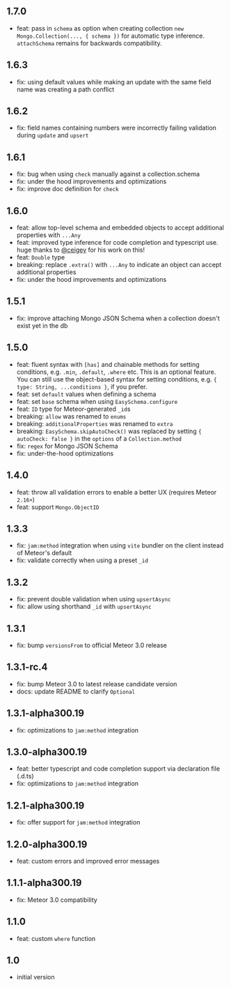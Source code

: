 ## 1.7.0
* feat: pass in `schema` as option when creating collection `new Mongo.Collection(..., { schema })` for automatic type inference. `attachSchema` remains for backwards compatibility.

## 1.6.3
* fix: using default values while making an update with the same field name was creating a path conflict

## 1.6.2
* fix: field names containing numbers were incorrectly failing validation during `update` and `upsert`

## 1.6.1
* fix: bug when using `check` manually against a collection.schema
* fix: under the hood improvements and optimizations
* fix: improve doc definition for `check`

## 1.6.0
* feat: allow top-level schema and embedded objects to accept additional properties with `...Any`
* feat: improved type inference for code completion and typescript use. huge thanks to [@ceigey](https://github.com/ceigey) for his work on this!
* feat: `Double` type
* breaking: replace `.extra()` with `...Any` to indicate an object can accept additional properties
* fix: under the hood improvements and optimizations

## 1.5.1
* fix: improve attaching Mongo JSON Schema when a collection doesn't exist yet in the db

## 1.5.0
* feat: fluent syntax with `[has]` and chainable methods for setting conditions, e.g. `.min`, `.default`, `.where` etc. This is an optional feature. You can still use the object-based syntax for setting conditions, e.g. `{ type: String, ...conditions }`, if you prefer.
* feat: set `default` values when defining a schema
* feat: set `base` schema when using `EasySchema.configure`
* feat: `ID` type for Meteor-generated `_id`s
* breaking: `allow` was renamed to `enums`
* breaking: `additionalProperties` was renamed to `extra`
* breaking: `EasySchema.skipAutoCheck()` was replaced by setting `{ autoCheck: false }` in the `options` of a `Collection.method`
* fix: `regex` for Mongo JSON Schema
* fix: under-the-hood optimizations

## 1.4.0
* feat: throw all validation errors to enable a better UX (requires Meteor `2.16+`)
* feat: support `Mongo.ObjectID`

## 1.3.3
* fix: `jam:method` integration when using `vite` bundler on the client instead of Meteor's default
* fix: validate correctly when using a preset `_id`

## 1.3.2
* fix: prevent double validation when using `upsertAsync`
* fix: allow using shorthand `_id` with `upsertAsync`

## 1.3.1
* fix: bump `versionsFrom` to official Meteor 3.0 release

## 1.3.1-rc.4
* fix: bump Meteor 3.0 to latest release candidate version
* docs: update README to clarify `Optional`

## 1.3.1-alpha300.19
* fix: optimizations to `jam:method` integration

## 1.3.0-alpha300.19
* feat: better typescript and code completion support via declaration file (.d.ts)
* fix: optimizations to `jam:method` integration

## 1.2.1-alpha300.19
* fix: offer support for `jam:method` integration

## 1.2.0-alpha300.19
* feat: custom errors and improved error messages

## 1.1.1-alpha300.19
* fix: Meteor 3.0 compatibility

## 1.1.0
* feat: custom `where` function

## 1.0
* initial version
